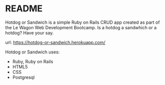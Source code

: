 # README

Hotdog or Sandwich is a simple Ruby on Rails CRUD app created as part of the Le Wagon Web Development Bootcamp. Is a hotdog a sandwhich or a hotdog? Have your say.

url: https://hotdog-or-sandwich.herokuapp.com/

Hotdog or Sandwich uses:
- Ruby, Ruby on Rails
- HTML5
- CSS
- Postgresql

